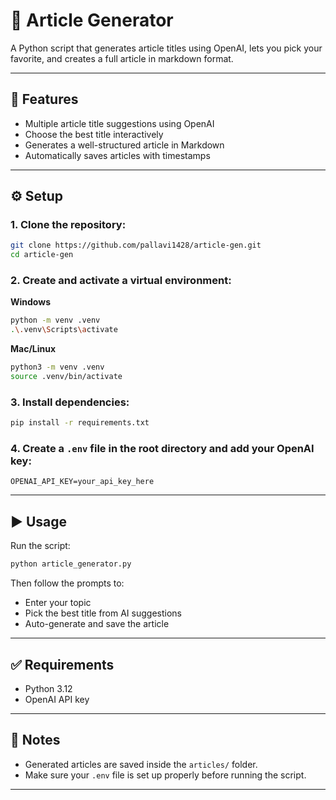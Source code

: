 # 📝 Article Generator

A Python script that generates article titles using OpenAI, lets you pick your favorite, and creates a full article in markdown format.

---

## 🚀 Features
- Multiple article title suggestions using OpenAI
- Choose the best title interactively
- Generates a well-structured article in Markdown
- Automatically saves articles with timestamps

---

## ⚙️ Setup

### 1. Clone the repository:
```bash
git clone https://github.com/pallavi1428/article-gen.git
cd article-gen
```

### 2. Create and activate a virtual environment:
**Windows**
```bash
python -m venv .venv
.\.venv\Scripts\activate
```

**Mac/Linux**
```bash
python3 -m venv .venv
source .venv/bin/activate
```

### 3. Install dependencies:
```bash
pip install -r requirements.txt
```

### 4. Create a `.env` file in the root directory and add your OpenAI key:
```env
OPENAI_API_KEY=your_api_key_here
```

---

## ▶️ Usage

Run the script:
```bash
python article_generator.py
```

Then follow the prompts to:
- Enter your topic
- Pick the best title from AI suggestions
- Auto-generate and save the article

---

## ✅ Requirements
- Python 3.12
- OpenAI API key

---

## 📌 Notes
- Generated articles are saved inside the `articles/` folder.
- Make sure your `.env` file is set up properly before running the script.

---
